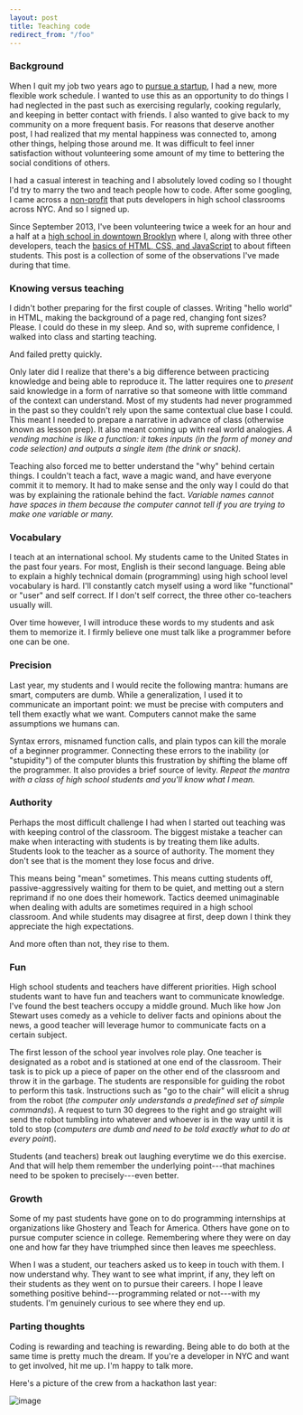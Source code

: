 ```yaml
---
layout: post
title: Teaching code
redirect_from: "/foo"
---
```


### Background

When I quit my job two years ago to [pursue a startup](http://dopeboy.github.io/Lessons/), I had a new, more flexible work schedule. I wanted to use this as an opportunity to do things I had neglected in the past such as exercising regularly, cooking regularly, and keeping in better contact with friends. I also wanted to give back to my community on a more frequent basis. For reasons that deserve another post, I had realized that my mental happiness was connected to, among other things, helping those around me. It was difficult to feel inner satisfaction without volunteering some amount of my time to bettering the social conditions of others. 

I had a casual interest in teaching and I absolutely loved coding so I thought I'd try to marry the two and teach people how to code. After some googling, I came across a [non-profit](https://scripted.org/) that puts developers in high school classrooms across NYC. And so I signed up. 

Since September 2013, I've been volunteering twice a week for an hour and a half at a [high school in downtown Brooklyn](http://www.mybihs.org/) where I, along with three other developers, teach the [basics of HTML, CSS, and JavaScript](https://github.com/ScriptEdcurriculum/curriculum) to about fifteen students. This post is a collection of some of the observations I've made during that time.

### Knowing versus teaching

I didn't bother preparing for the first couple of classes. Writing "hello world" in HTML, making the background of a page red, changing font sizes? Please. I could do these in my sleep. And so, with supreme confidence, I walked into class and starting teaching.

And failed pretty quickly. 

Only later did I realize that there's a big difference between practicing knowledge and being able to reproduce it. The latter requires one to *present* said knowledge in a form of narrative so that someone with little command of the context can understand. Most of my students had never programmed in the past so they couldn't rely upon the same contextual clue base I could. This meant I needed to prepare a narrative in advance of class (otherwise known as lesson prep). It also meant coming up with real world analogies. *A vending machine is like a function: it takes inputs (in the form of money and code selection) and outputs a single item (the drink or snack).* 

Teaching also forced me to better understand the "why" behind certain things. I couldn't teach a fact, wave a magic wand, and have everyone commit it to memory. It had to make sense and the only way I could do that was by explaining the rationale behind the fact. *Variable names cannot have spaces in them because the computer cannot tell if you are trying to make one variable or many.*

### Vocabulary

I teach at an international school. My students came to the United States in the past four years. For most, English is their second language. Being able to explain a highly technical domain (programming) using high school level vocabulary   is hard. I'll constantly catch myself using a word like "functional" or "user"  and self correct. If I don't self correct, the three other co-teachers usually will.

Over time however, I will introduce these words to my students and ask them to memorize it. I firmly believe one must talk like a programmer before one can be one.

### Precision

Last year, my students and I would recite the following mantra: humans are smart, computers are dumb. While a generalization, I used it to communicate an important point: we must be precise with computers and tell them exactly what we want. Computers cannot make the same assumptions we humans can. 

Syntax errors, misnamed function calls, and plain typos can kill the morale of a beginner programmer. Connecting these errors to the inability (or "stupidity") of the computer blunts this frustration by shifting the blame off the programmer. It also provides a brief source of levity. *Repeat the mantra with a class of high school students and you'll know what I mean.* 

### Authority

Perhaps the most difficult challenge I had when I started out teaching was with keeping control of the classroom. The biggest mistake a teacher can make when interacting with students is by treating them like adults. Students look to the teacher as a source of authority. The moment they don't see that is the moment they lose focus and drive. 

This means being "mean" sometimes. This means cutting students off, passive-aggressively waiting for them to be quiet, and metting out a stern reprimand if no one does their homework. Tactics deemed unimaginable when dealing with adults are sometimes required in a high school classroom. And while students may disagree at first, deep down I think they appreciate the high expectations.

And more often than not, they rise to them.

### Fun 

High school students and teachers have different priorities. High school students want to have fun and teachers want to communicate knowledge. I've found the best teachers occupy a middle ground. Much like how Jon Stewart uses comedy as a vehicle to deliver facts and opinions about the news, a good teacher will leverage humor to communicate facts on a certain subject. 

The first lesson of the school year involves role play. One teacher is designated as a robot and is stationed at one end of the classroom. Their task is to pick up a piece of paper on the other end of the classroom and throw it in the garbage. The students are responsible for guiding the robot to perform this task. Instructions such as "go to the chair" will elicit a shrug from the robot (*the computer only understands a predefined set of simple commands*). A request to turn 30 degrees to the right and go straight will send the robot tumbling into whatever and whoever is in the way until it is told to stop (*computers are dumb and need to be told exactly what to do at every point*).

Students (and teachers) break out laughing everytime we do this exercise. And that will help them remember the underlying point---that machines need to be spoken to precisely---even better.

### Growth

Some of my past students have gone on to do programming internships at organizations like Ghostery and Teach for America. Others have gone on to pursue computer science in college. Remembering where they were on day one and how far they have triumphed since then leaves me speechless.

When I was a student, our teachers asked us to keep in touch with them. I now understand why. They want to see what imprint, if any, they left on their students as they went on to pursue their careers. I hope I leave something positive behind---programming related or not---with my students. I'm genuinely curious to see where they end up.

### Parting thoughts

Coding is rewarding and teaching is rewarding. Being able to do both at the same time is pretty much the dream. If you're a developer in NYC and want to get involved, hit me up. I'm happy to talk more. 

Here's a picture of the crew from a hackathon last year:

![image](http://i.imgur.com/HUdSPh7.jpg)
